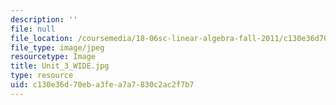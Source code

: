 ```yaml
---
description: ''
file: null
file_location: /coursemedia/18-06sc-linear-algebra-fall-2011/c130e36d70eba3fea7a7830c2ac2f7b7_Unit_3_WIDE.jpg
file_type: image/jpeg
resourcetype: Image
title: Unit_3_WIDE.jpg
type: resource
uid: c130e36d-70eb-a3fe-a7a7-830c2ac2f7b7
---
```

